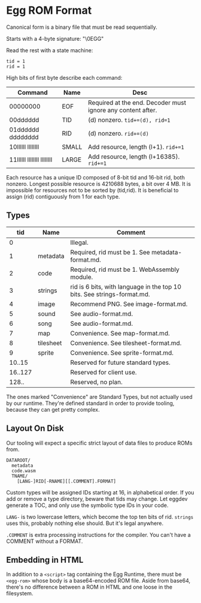 # Egg ROM Format

Canonical form is a binary file that must be read sequentially.

Starts with a 4-byte signature: "\0EGG"

Read the rest with a state machine:
```
tid = 1
rid = 1
```

High bits of first byte describe each command:

| Command                    | Name  | Desc |
|----------------------------|-------|------|
| 00000000                   | EOF   | Required at the end. Decoder must ignore any content after. |
| 00dddddd                   | TID   | (d) nonzero. `tid+=(d), rid=1` |
| 01dddddd dddddddd          | RID   | (d) nonzero. `rid+=(d)` |
| 10llllll llllllll          | SMALL | Add resource, length (l+1). `rid+=1` |
| 11llllll llllllll llllllll | LARGE | Add resource, length (l+16385). `rid+=1` |

Each resource has a unique ID composed of 8-bit tid and 16-bit rid, both nonzero.
Longest possible resource is 4210688 bytes, a bit over 4 MB.
It is impossible for resources not to be sorted by (tid,rid).
It is beneficial to assign (rid) contiguously from 1 for each type.

## Types

| tid     | Name      | Comment |
|---------|-----------|---------|
| 0       |           | Illegal. |
| 1       | metadata  | Required, rid must be 1. See metadata-format.md. |
| 2       | code      | Required, rid must be 1. WebAssembly module. |
| 3       | strings   | rid is 6 bits, with language in the top 10 bits. See strings-format.md. |
| 4       | image     | Recommend PNG. See image-format.md. |
| 5       | sound     | See audio-format.md. |
| 6       | song      | See audio-format.md. |
| 7       | map       | Convenience. See map-format.md. |
| 8       | tilesheet | Convenience. See tilesheet-format.md. |
| 9       | sprite    | Convenience. See sprite-format.md. |
| 10..15  |           | Reserved for future standard types. |
| 16..127 |           | Reserved for client use. |
| 128..   |           | Reserved, no plan. |

The ones marked "Convenience" are Standard Types, but not actually used by our runtime.
They're defined standard in order to provide tooling, because they can get pretty complex.

## Layout On Disk

Our tooling will expect a specific strict layout of data files to produce ROMs from.

```
DATAROOT/
  metadata
  code.wasm
  TNAME/
    [LANG-]RID[-RNAME][[.COMMENT].FORMAT]
```

Custom types will be assigned IDs starting at 16, in alphabetical order.
If you add or remove a type directory, beware that tids may change.
Let eggdev generate a TOC, and only use the symbolic type IDs in your code.

`LANG-` is two lowercase letters, which become the top ten bits of rid.
`strings` uses this, probably nothing else should. But it's legal anywhere.

`.COMMENT` is extra processing instructions for the compiler. You can't have a COMMENT without a FORMAT.

## Embedding in HTML

In addition to a `<script>` tag containing the Egg Runtime, there must be `<egg-rom>` whose body is a base64-encoded ROM file.
Aside from base64, there's no difference between a ROM in HTML and one loose in the filesystem.
